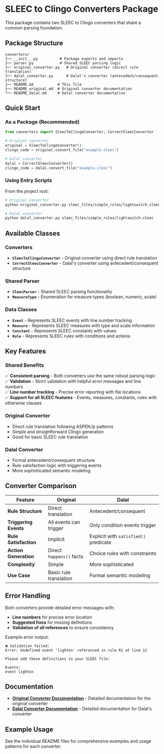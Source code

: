 # SLEEC to Clingo Converters Package

This package contains two SLEEC to Clingo converters that share a common parsing foundation.

## Package Structure

```
converters/
├── __init__.py          # Package exports and imports
├── parser.py            # Shared SLEEC parsing logic
├── original_converter.py   # Original converter (direct rule translation)
├── dalal_converter.py      # Dalal's converter (antecedent/consequent structure)
├── README.md           # This file
├── README_original.md  # Original converter documentation
└── README_dalal.md     # Dalal converter documentation
```

## Quick Start

### As a Package (Recommended)

```python
from converters import SleecToClingoConverter, CorrectSleecConverter

# Original converter
original = SleecToClingoConverter()
clingo_code = original.convert_file("example.sleec")

# Dalal converter  
dalal = CorrectSleecConverter()
clingo_code = dalal.convert_file("example.sleec")
```

### Using Entry Scripts

From the project root:

```bash
# Original converter
python original_converter.py sleec_files/simple_rules/lightswitch.sleec

# Dalal converter  
python dalal_converter.py sleec_files/simple_rules/lightswitch.sleec
```

## Available Classes

### Converters
- **`SleecToClingoConverter`** - Original converter using direct rule translation
- **`CorrectSleecConverter`** - Dalal's converter using antecedent/consequent structure

### Shared Parser
- **`SleecParser`** - Shared SLEEC parsing functionality
- **`MeasureType`** - Enumeration for measure types (boolean, numeric, scale)

### Data Classes
- **`Event`** - Represents SLEEC events with line number tracking
- **`Measure`** - Represents SLEEC measures with type and scale information
- **`Constant`** - Represents SLEEC constants with values
- **`Rule`** - Represents SLEEC rules with conditions and actions

## Key Features

### Shared Benefits
✅ **Consistent parsing** - Both converters use the same robust parsing logic  
✅ **Validation** - Strict validation with helpful error messages and line numbers  
✅ **Line number tracking** - Precise error reporting with file locations  
✅ **Support for all SLEEC features** - Events, measures, constants, rules with otherwise clauses  

### Original Converter
- Direct rule translation following ASPEN.lp patterns
- Simple and straightforward Clingo generation
- Good for basic SLEEC rule translation

### Dalal Converter  
- Formal antecedent/consequent structure
- Rule satisfaction logic with triggering events
- More sophisticated semantic modeling

## Converter Comparison

| Feature | Original | Dalal |
|---------|----------|-------|
| **Rule Structure** | Direct translation | Antecedent/consequent |
| **Triggering Events** | All events can trigger | Only condition events trigger |
| **Rule Satisfaction** | Implicit | Explicit with `satisfied()` predicate |
| **Action Generation** | Direct `happens()` facts | Choice rules with constraints |
| **Complexity** | Simple | More sophisticated |
| **Use Case** | Basic rule translation | Formal semantic modeling |

## Error Handling

Both converters provide detailed error messages with:
- **Line numbers** for precise error location
- **Suggested fixes** for missing definitions  
- **Validation of all references** to ensure consistency

Example error output:
```
❌ Validation failed:
Error: Undefined event 'lighton' referenced in rule R1 at line 12

Please add these definitions to your SLEEC file:

Events:
event lighton
```

## Documentation

- **[Original Converter Documentation](README_original.md)** - Detailed documentation for the original converter
- **[Dalal Converter Documentation](README_dalal.md)** - Detailed documentation for Dalal's converter

## Example Usage

See the individual README files for comprehensive examples and usage patterns for each converter. 